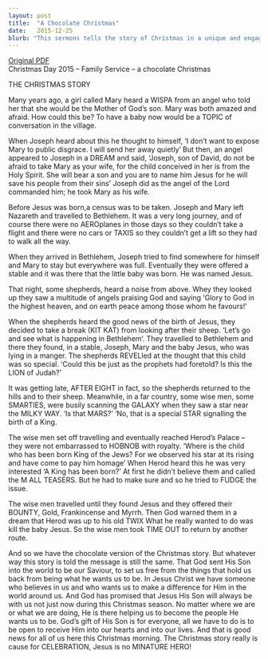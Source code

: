 ```yaml
---
layout: post
title:  "A Chocolate Christmas"
date:   2015-12-25
blurb: "This sermons tells the story of Christmas in a unique and engaging way, using different types of chocolates as metaphors. It emphasizes the message that God sent His Son into the world to be our Saviour, to set us free from the things that hold us back from being what he wants us to be. It reminds us that God's gift of His Son is for everyone, and that the Christmas story is cause for celebration."
---
```

[Original PDF](/assets/pdf/christmasfamily2015choc.pdf)    
Christmas Day 2015 – Family Service – a chocolate Christmas

THE CHRISTMAS STORY

Many years ago, a girl called Mary heard a WISPA from an angel who told her that she would be the Mother of God’s son. Mary was both amazed and afraid. How could this be? To have a baby now would be a TOPIC of conversation in the village.

When Joseph heard about this he thought to himself, ‘I don’t want to expose Mary to public disgrace. I will send her away quietly’ But then, an angel appeared to Joseph in a DREAM and said, ‘Joseph, son of David, do not be afraid to take Mary as your wife, for the child conceived in her is from the Holy Spirit. She will bear a son and you are to name him Jesus for he will save his people from their sins’ Joseph did as the angel of the Lord commanded him; he took Mary as his wife.

Before Jesus was born,a census was to be taken. Joseph and Mary left Nazareth and travelled to Bethlehem. It was a very long journey, and of course there were no AEROplanes in those days so they couldn’t take a flight and there were no cars or TAXIS so they couldn’t get a lift so they had to walk all the way.

When they arrived in Bethlehem, Joseph tried to find somewhere for himself and Mary to stay but everywhere was full. Eventually they were offered a stable and it was there that the little baby was born. He was named Jesus.

That night, some shepherds, heard a noise from above. Whey they looked up they saw a multitude of angels praising God and saying ‘Glory to God in the highest heaven, and on earth peace among those whom he favours!’

When the shepherds heard the good news of the birth of Jesus, they decided to take a break (KIT KAT) from looking after their sheep. ‘Let’s go and see what is happening in Bethlehem’. They travelled to Bethlehem and there they found, in a stable, Joseph, Mary and the baby Jesus, who was lying in a manger. The shepherds REVELled at the thought that this child was so special. ‘Could this be just as the prophets had foretold? Is this the LION of Judah?’

It was getting late, AFTER EIGHT in fact, so the shepherds returned to the hills and to their sheep. Meanwhile, in a far country, some wise men, some SMARTIES, were busily scanning the GALAXY when they saw a star near the MILKY WAY. ‘Is that MARS?’ ‘No, that is a special STAR signalling the birth of a King.

The wise men set off travelling and eventually reached Herod’s Palace – they were not embarrassed to HOBNOB with royalty. ‘Where is the child who has been born King of the Jews? For we observed his star at its rising and have come to pay him homage’ When Herod heard this he was very interested ‘A King has been born?’ At first he didn’t believe them and called the M ALL TEASERS. But he had to make sure and so he tried to FUDGE the issue.

The wise men travelled until they found Jesus and they offered their BOUNTY, Gold, Frankincense and Myrrh. Then God warned them in a dream that Herod was up to his old TWIX What he really wanted to do was kill the baby Jesus. So the wise men took TIME OUT to return by another route.

And so we have the chocolate version of the Christmas story. But whatever way this story is told the message is still the same. That God sent His Son into the world to be our Saviour, to set us free from the things that hold us back from being what he wants us to be. In Jesus Christ we have someone who believes in us and who wants us to make a difference for Him in the world around us. And God has promised that Jesus His Son will always be with us not just now during this Christmas season. No matter where we are or what we are doing, He is there helping us to become the people He wants us to be. God’s gift of His Son is for everyone, all we have to do is to be open to receive Him into our hearts and into our lives. And that is good news for all of us here this Christmas morning. The Christmas story really is cause for CELEBRATION, Jesus is no MINATURE HERO!
